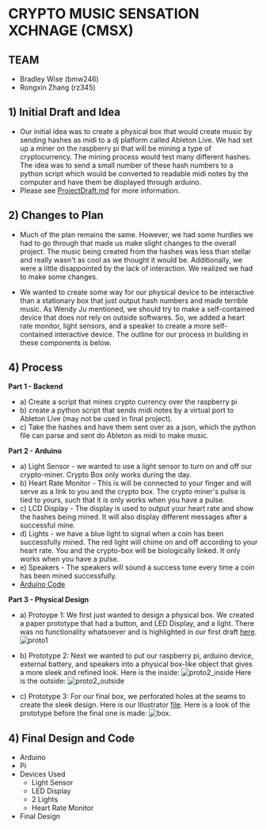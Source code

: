 # CRYPTO MUSIC SENSATION XCHNAGE (CMSX)

## TEAM
- Bradley Wise (bmw246)
- Rongxin Zhang (rz345)

## 1) Initial Draft and Idea
- Our initial idea was to create a physical box that would create music by sending hashes as midi to a dj platform called Ableton Live. We had set up a miner on the raspberry pi that will be mining a type of cryptocurrency. The mining process would test many different hashes. The idea was to send a small number of these hash numbers to a python script which would be converted to readable midi notes by the computer and have them be displayed through arduino.
- Please see [ProjectDraft.md](https://github.com/bmwise14/crypto_music/blob/master/ProjectDraft.md) for more information.

## 2) Changes to Plan
- Much of the plan remains the same. However, we had some hurdles we had to go through that made us make slight changes to the overall project. The music being created from the hashes was less than stellar and really wasn't as cool as we thought it would be. Additionally, we were a little disappointed by the lack of interaction. We realized we had to make some changes. 

- We wanted to create some way for our physical device to be interactive than a stationary box that just output hash numbers and made terrible music. As Wendy Ju mentioned, we should try to make a self-contained device that does not rely on outside softwares. So, we added a heart rate monitor, light sensors, and a speaker to create a more self-contained interactive device. The outline for our process in building in these components is below.

## 4) Process
**Part 1 - Backend**
- a) Create a script that mines crypto currency over the raspberry pi
- b) create a python script that sends midi notes by a virtual port to Ableton Live (may not be used in final project).
- c) Take the hashes and have them sent over as a json, which the python file can parse and sent do Ableton as midi to make music.

**Part 2 - Arduino**
- a) Light Sensor - we wanted to use a light sensor to turn on and off our crypto-miner. Crypto Box only works during the day.
- b) Heart Rate Monitor - This is will be connected to your finger and will serve as a link to you and the crypto box. The crypto miner's pulse is tied to yours, such that it is only works when you have a pulse.
- c) LCD Display - The display is used to output your heart rate and show the hashes being mined. It will also display different messages after a successful mine.
- d) Lights - we have a blue light to signal when a coin has been successfully mined. The red light will chime on and off according to your heart rate. You and the crypto-box will be biologically linked. It only works when you have a pulse.
- e) Speakers - The speakers will sound a success tone every time a coin has been mined successfully.
- [Arduino Code](https://github.com/bmwise14/crypto_music/blob/master/arduino/pitches_hashes/pitches_hashes.ino)

**Part 3 - Physical Design**
- a) Protoype 1: We first just wanted to design a physical box. We created a paper prototype that had a button, and LED Display, and a light. There was no functionality whatsoever and is highlighted in our first draft [here](https://github.com/bmwise14/crypto_music/blob/master/ProjectDraft.md). ![proto1](https://user-images.githubusercontent.com/3782456/47823314-ff560e80-dd67-11e8-9e69-f67c99c2a042.jpg)
- b) Prototype 2: Next we wanted to put our raspberry pi, arduino device, external battery, and speakers into a physical box-like object that gives a more sleek and refined look. Here is the inside: ![proto2_inside](https://user-images.githubusercontent.com/10377564/49110514-bce6fb00-f25b-11e8-88a5-e425f2385741.jpg)
Here is the outside: ![proto2_outside](https://user-images.githubusercontent.com/10377564/49110518-c07a8200-f25b-11e8-9540-65f6bbb8cd61.jpg)

- c) Prototype 3: For our final box, we perforated holes at the seams to create the sleek design. Here is our Illustrator [file](https://github.com/bmwise14/crypto_music/blob/master/crypto-box-new.ai). Here is a look of the prototype before the final one is made: ![box](https://user-images.githubusercontent.com/10377564/49110087-79d85800-f25a-11e8-9c4c-69262121188f.jpg).

## 4) Final Design and Code 
- Arduino
- Pi
- Devices Used
    - Light Sensor
    - LED Display
    - 2 Lights
    - Heart Rate Monitor
- Final Design

